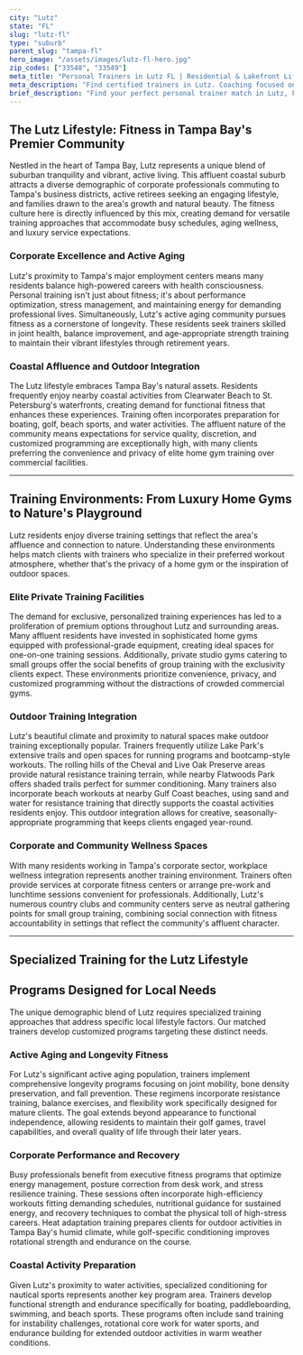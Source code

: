 ```yaml
---
city: "Lutz"
state: "FL"
slug: "lutz-fl"
type: "suburb"
parent_slug: "tampa-fl"
hero_image: "/assets/images/lutz-fl-hero.jpg"
zip_codes: ["33548", "33549"]
meta_title: "Personal Trainers in Lutz FL | Residential & Lakefront Lifestyle Fitness"
meta_description: "Find certified trainers in Lutz. Coaching focused on residential lakefront properties, custom home gyms, and suburban family wellness."
brief_description: "Find your perfect personal trainer match in Lutz, FL, and achieve your fitness goals with expert guidance tailored to Tampa Bay's active lifestyle. Our elite matching service connects you with certified professionals specializing in corporate wellness, active aging programs, and luxury home gym training. Whether you're preparing for coastal activities, seeking longevity-focused fitness, or needing post-workout recovery in our climate, we hand-select trainers who understand Lutz's affluent, growth-oriented demographic. Stop searching and start transforming with a trainer who aligns with your lifestyle and ambitions. Book your match today and invest in your wellbeing."
---
```

## The Lutz Lifestyle: Fitness in Tampa Bay's Premier Community

Nestled in the heart of Tampa Bay, Lutz represents a unique blend of suburban tranquility and vibrant, active living. This affluent coastal suburb attracts a diverse demographic of corporate professionals commuting to Tampa's business districts, active retirees seeking an engaging lifestyle, and families drawn to the area's growth and natural beauty. The fitness culture here is directly influenced by this mix, creating demand for versatile training approaches that accommodate busy schedules, aging wellness, and luxury service expectations.

### Corporate Excellence and Active Aging
Lutz's proximity to Tampa's major employment centers means many residents balance high-powered careers with health consciousness. Personal training isn't just about fitness; it's about performance optimization, stress management, and maintaining energy for demanding professional lives. Simultaneously, Lutz's active aging community pursues fitness as a cornerstone of longevity. These residents seek trainers skilled in joint health, balance improvement, and age-appropriate strength training to maintain their vibrant lifestyles through retirement years.

### Coastal Affluence and Outdoor Integration
The Lutz lifestyle embraces Tampa Bay's natural assets. Residents frequently enjoy nearby coastal activities from Clearwater Beach to St. Petersburg's waterfronts, creating demand for functional fitness that enhances these experiences. Training often incorporates preparation for boating, golf, beach sports, and water activities. The affluent nature of the community means expectations for service quality, discretion, and customized programming are exceptionally high, with many clients preferring the convenience and privacy of elite home gym training over commercial facilities.

---

## Training Environments: From Luxury Home Gyms to Nature's Playground

Lutz residents enjoy diverse training settings that reflect the area's affluence and connection to nature. Understanding these environments helps match clients with trainers who specialize in their preferred workout atmosphere, whether that's the privacy of a home gym or the inspiration of outdoor spaces.

### Elite Private Training Facilities
The demand for exclusive, personalized training experiences has led to a proliferation of premium options throughout Lutz and surrounding areas. Many affluent residents have invested in sophisticated home gyms equipped with professional-grade equipment, creating ideal spaces for one-on-one training sessions. Additionally, private studio gyms catering to small groups offer the social benefits of group training with the exclusivity clients expect. These environments prioritize convenience, privacy, and customized programming without the distractions of crowded commercial gyms.

### Outdoor Training Integration
Lutz's beautiful climate and proximity to natural spaces make outdoor training exceptionally popular. Trainers frequently utilize Lake Park's extensive trails and open spaces for running programs and bootcamp-style workouts. The rolling hills of the Cheval and Live Oak Preserve areas provide natural resistance training terrain, while nearby Flatwoods Park offers shaded trails perfect for summer conditioning. Many trainers also incorporate beach workouts at nearby Gulf Coast beaches, using sand and water for resistance training that directly supports the coastal activities residents enjoy. This outdoor integration allows for creative, seasonally-appropriate programming that keeps clients engaged year-round.

### Corporate and Community Wellness Spaces
With many residents working in Tampa's corporate sector, workplace wellness integration represents another training environment. Trainers often provide services at corporate fitness centers or arrange pre-work and lunchtime sessions convenient for professionals. Additionally, Lutz's numerous country clubs and community centers serve as neutral gathering points for small group training, combining social connection with fitness accountability in settings that reflect the community's affluent character.

---

## Specialized Training for the Lutz Lifestyle

## Programs Designed for Local Needs

The unique demographic blend of Lutz requires specialized training approaches that address specific local lifestyle factors. Our matched trainers develop customized programs targeting these distinct needs.

### Active Aging and Longevity Fitness
For Lutz's significant active aging population, trainers implement comprehensive longevity programs focusing on joint mobility, bone density preservation, and fall prevention. These regimens incorporate resistance training, balance exercises, and flexibility work specifically designed for mature clients. The goal extends beyond appearance to functional independence, allowing residents to maintain their golf games, travel capabilities, and overall quality of life through their later years.

### Corporate Performance and Recovery
Busy professionals benefit from executive fitness programs that optimize energy management, posture correction from desk work, and stress resilience training. These sessions often incorporate high-efficiency workouts fitting demanding schedules, nutritional guidance for sustained energy, and recovery techniques to combat the physical toll of high-stress careers. Heat adaptation training prepares clients for outdoor activities in Tampa Bay's humid climate, while golf-specific conditioning improves rotational strength and endurance on the course.

### Coastal Activity Preparation
Given Lutz's proximity to water activities, specialized conditioning for nautical sports represents another key program area. Trainers develop functional strength and endurance specifically for boating, paddleboarding, swimming, and beach sports. These programs often include sand training for instability challenges, rotational core work for water sports, and endurance building for extended outdoor activities in warm weather conditions.